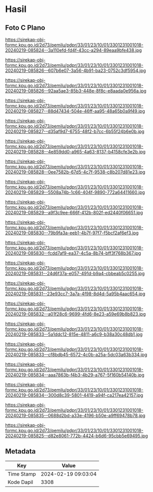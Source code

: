 # Hasil

## Foto C Plano

https://sirekap-obj-formc.kpu.go.id/2d73/pemilu/pdpr/33/01/23/10/01/3301231001018-20240219-085824--3a110efd-fd4f-43cc-a294-89eaa9bfe438.jpg

https://sirekap-obj-formc.kpu.go.id/2d73/pemilu/pdpr/33/01/23/10/01/3301231001018-20240219-085826--607b6e07-3a56-4b91-ba23-0752c3df5954.jpg

https://sirekap-obj-formc.kpu.go.id/2d73/pemilu/pdpr/33/01/23/10/01/3301231001018-20240219-085826--92aa5ae3-85b3-448e-8f8c-e8aada0e956a.jpg

https://sirekap-obj-formc.kpu.go.id/2d73/pemilu/pdpr/33/01/23/10/01/3301231001018-20240219-085827--88d47434-504e-46ff-aa95-48a65b0a9f49.jpg

https://sirekap-obj-formc.kpu.go.id/2d73/pemilu/pdpr/33/01/23/10/01/3301231001018-20240219-085827--d35af9d7-6755-48f2-b7cc-6b55f24b6e0b.jpg

https://sirekap-obj-formc.kpu.go.id/2d73/pemilu/pdpr/33/01/23/10/01/3301231001018-20240219-085828--4e859dd0-a965-4a63-8137-b4158cfe3e2b.jpg

https://sirekap-obj-formc.kpu.go.id/2d73/pemilu/pdpr/33/01/23/10/01/3301231001018-20240219-085828--0ee7582b-67d5-4c7f-9538-c8b207d81e23.jpg

https://sirekap-obj-formc.kpu.go.id/2d73/pemilu/pdpr/33/01/23/10/01/3301231001018-20240219-085829--5508a74b-1c66-404f-9890-772a64411660.jpg

https://sirekap-obj-formc.kpu.go.id/2d73/pemilu/pdpr/33/01/23/10/01/3301231001018-20240219-085829--a9f3c9ee-666f-412b-802f-ed2440f06651.jpg

https://sirekap-obj-formc.kpu.go.id/2d73/pemilu/pdpr/33/01/23/10/01/3301231001018-20240219-085830--79b9fa3a-eeb1-4b7f-97f7-f5bcf2af6ef3.jpg

https://sirekap-obj-formc.kpu.go.id/2d73/pemilu/pdpr/33/01/23/10/01/3301231001018-20240219-085830--fcdd7af9-ea37-4c5a-8b74-bff3f768b367.jpg

https://sirekap-obj-formc.kpu.go.id/2d73/pemilu/pdpr/33/01/23/10/01/3301231001018-20240219-085831--24d6f37a-e057-491d-b9a4-cbbeab5c0255.jpg

https://sirekap-obj-formc.kpu.go.id/2d73/pemilu/pdpr/33/01/23/10/01/3301231001018-20240219-085831--23e93cc7-3a7a-4f98-8d4d-5a95b4aac654.jpg

https://sirekap-obj-formc.kpu.go.id/2d73/pemilu/pdpr/33/01/23/10/01/3301231001018-20240219-085832--a01f28c6-9699-4fd6-8e23-a59e69b8b823.jpg

https://sirekap-obj-formc.kpu.go.id/2d73/pemilu/pdpr/33/01/23/10/01/3301231001018-20240219-085833--5a1ddc12-815e-4811-a6c9-b38a30c48db1.jpg

https://sirekap-obj-formc.kpu.go.id/2d73/pemilu/pdpr/33/01/23/10/01/3301231001018-20240219-085833--cf8bdb45-6572-4c0b-a25a-5dc03a63b334.jpg

https://sirekap-obj-formc.kpu.go.id/2d73/pemilu/pdpr/33/01/23/10/01/3301231001018-20240219-085834--aaa7863b-f4b3-4b29-a767-5f160b54140b.jpg

https://sirekap-obj-formc.kpu.go.id/2d73/pemilu/pdpr/33/01/23/10/01/3301231001018-20240219-085834--300d8c39-5801-4419-a94f-ca217ea42157.jpg

https://sirekap-obj-formc.kpu.go.id/2d73/pemilu/pdpr/33/01/23/10/01/3301231001018-20240219-085835--0688d2bd-a33e-4196-b50e-a9ff69478b78.jpg

https://sirekap-obj-formc.kpu.go.id/2d73/pemilu/pdpr/33/01/23/10/01/3301231001018-20240219-085825--d82e8061-772b-4424-b6d6-95cbb5e69495.jpg


## Metadata

| Key        | Value               |
| ---------- | ------------------- |
| Time Stamp | 2024-02-19 09:03:04 |
| Kode Dapil | 3308                |



